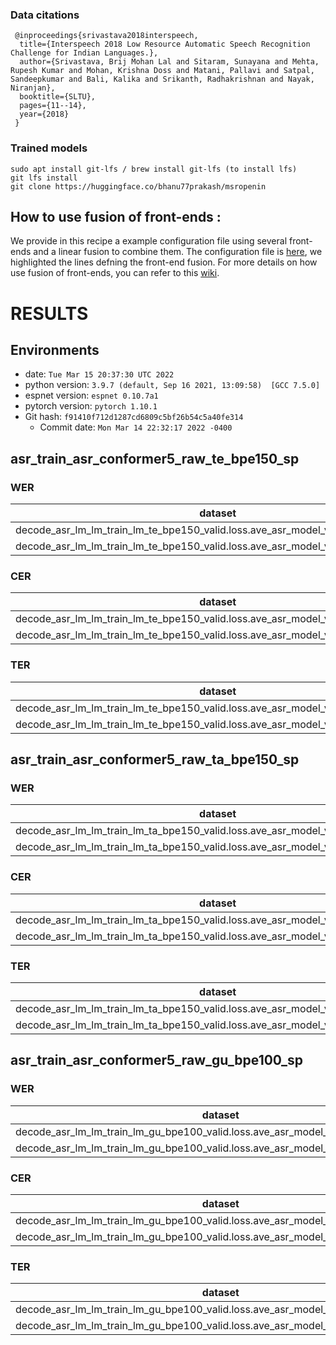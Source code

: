 <!-- Generated by scripts/utils/show_asr_result.sh -->

### Data citations
``` 
 @inproceedings{srivastava2018interspeech,
  title={Interspeech 2018 Low Resource Automatic Speech Recognition Challenge for Indian Languages.},
  author={Srivastava, Brij Mohan Lal and Sitaram, Sunayana and Mehta, Rupesh Kumar and Mohan, Krishna Doss and Matani, Pallavi and Satpal, Sandeepkumar and Bali, Kalika and Srikanth, Radhakrishnan and Nayak, Niranjan},
  booktitle={SLTU},
  pages={11--14},
  year={2018}
 }
```

### Trained models
```
sudo apt install git-lfs / brew install git-lfs (to install lfs)
git lfs install
git clone https://huggingface.co/bhanu77prakash/msropenin
```

## How to use fusion of front-ends : 

We provide in this recipe a example configuration file using several front-ends and a linear fusion to combine them. 
The configuration file is [here](https://github.com/DanBerrebbi/espnet/blob/master/egs2/commonvoice/asr1/conf/tuning/train_asr_fused_frontends.yaml#L22-L50), we highlighted the lines defning the front-end fusion. 
For more details on how use fusion of front-ends, you can refer to this [wiki](https://github.com/DanBerrebbi/espnet/blob/master/egs2/commonvoice/asr1/Fusing_ASR_frontends_in_Espnet2.md).


# RESULTS
## Environments
- date: `Tue Mar 15 20:37:30 UTC 2022`
- python version: `3.9.7 (default, Sep 16 2021, 13:09:58)  [GCC 7.5.0]`
- espnet version: `espnet 0.10.7a1`
- pytorch version: `pytorch 1.10.1`
- Git hash: `f91410f712d1287cd6809c5bf26b54c5a40fe314`
  - Commit date: `Mon Mar 14 22:32:17 2022 -0400`

## asr_train_asr_conformer5_raw_te_bpe150_sp
### WER

|dataset|Snt|Wrd|Corr|Sub|Del|Ins|Err|S.Err|
|---|---|---|---|---|---|---|---|---|
|decode_asr_lm_lm_train_lm_te_bpe150_valid.loss.ave_asr_model_valid.acc.ave/dev_te|8918|48197|75.3|22.1|2.6|2.9|27.6|59.2|
|decode_asr_lm_lm_train_lm_te_bpe150_valid.loss.ave_asr_model_valid.acc.ave/test_te|3040|28413|77.7|20.1|2.3|2.7|25.0|80.3|

### CER

|dataset|Snt|Wrd|Corr|Sub|Del|Ins|Err|S.Err|
|---|---|---|---|---|---|---|---|---|
|decode_asr_lm_lm_train_lm_te_bpe150_valid.loss.ave_asr_model_valid.acc.ave/dev_te|8918|356880|94.7|2.8|2.5|2.1|7.3|59.2|
|decode_asr_lm_lm_train_lm_te_bpe150_valid.loss.ave_asr_model_valid.acc.ave/test_te|3040|229419|95.6|2.2|2.2|1.8|6.2|80.3|

### TER

|dataset|Snt|Wrd|Corr|Sub|Del|Ins|Err|S.Err|
|---|---|---|---|---|---|---|---|---|
|decode_asr_lm_lm_train_lm_te_bpe150_valid.loss.ave_asr_model_valid.acc.ave/dev_te|8918|227604|91.1|5.7|3.2|2.1|11.0|59.2|
|decode_asr_lm_lm_train_lm_te_bpe150_valid.loss.ave_asr_model_valid.acc.ave/test_te|3040|147291|92.6|4.7|2.6|1.8|9.2|80.3|

## asr_train_asr_conformer5_raw_ta_bpe150_sp
### WER

|dataset|Snt|Wrd|Corr|Sub|Del|Ins|Err|S.Err|
|---|---|---|---|---|---|---|---|---|
|decode_asr_lm_lm_train_lm_ta_bpe150_valid.loss.ave_asr_model_valid.acc.ave/dev_ta|7858|48822|75.9|21.5|2.6|3.0|27.1|64.3|
|decode_asr_lm_lm_train_lm_ta_bpe150_valid.loss.ave_asr_model_valid.acc.ave/test_ta|3081|29351|77.6|20.0|2.4|3.0|25.4|81.2|

### CER

|dataset|Snt|Wrd|Corr|Sub|Del|Ins|Err|S.Err|
|---|---|---|---|---|---|---|---|---|
|decode_asr_lm_lm_train_lm_ta_bpe150_valid.loss.ave_asr_model_valid.acc.ave/dev_ta|7858|392889|95.1|2.2|2.7|2.0|6.9|64.3|
|decode_asr_lm_lm_train_lm_ta_bpe150_valid.loss.ave_asr_model_valid.acc.ave/test_ta|3081|249879|95.8|1.8|2.4|1.6|5.8|81.2|

### TER

|dataset|Snt|Wrd|Corr|Sub|Del|Ins|Err|S.Err|
|---|---|---|---|---|---|---|---|---|
|decode_asr_lm_lm_train_lm_ta_bpe150_valid.loss.ave_asr_model_valid.acc.ave/dev_ta|7858|210013|91.0|5.7|3.2|1.9|10.8|64.1|
|decode_asr_lm_lm_train_lm_ta_bpe150_valid.loss.ave_asr_model_valid.acc.ave/test_ta|3081|135160|92.3|4.9|2.8|1.4|9.2|80.7|

## asr_train_asr_conformer5_raw_gu_bpe100_sp
### WER

|dataset|Snt|Wrd|Corr|Sub|Del|Ins|Err|S.Err|
|---|---|---|---|---|---|---|---|---|
|decode_asr_lm_lm_train_lm_gu_bpe100_valid.loss.ave_asr_model_valid.acc.ave/dev_gu|4520|55511|79.2|18.9|1.8|2.0|22.8|84.4|
|decode_asr_lm_lm_train_lm_gu_bpe100_valid.loss.ave_asr_model_valid.acc.ave/test_gu|3075|36335|81.2|17.0|1.8|1.8|20.5|81.4|

### CER

|dataset|Snt|Wrd|Corr|Sub|Del|Ins|Err|S.Err|
|---|---|---|---|---|---|---|---|---|
|decode_asr_lm_lm_train_lm_gu_bpe100_valid.loss.ave_asr_model_valid.acc.ave/dev_gu|4520|324094|95.0|2.7|2.3|1.9|6.9|84.4|
|decode_asr_lm_lm_train_lm_gu_bpe100_valid.loss.ave_asr_model_valid.acc.ave/test_gu|3075|210635|95.4|2.3|2.3|1.7|6.3|81.4|

### TER

|dataset|Snt|Wrd|Corr|Sub|Del|Ins|Err|S.Err|
|---|---|---|---|---|---|---|---|---|
|decode_asr_lm_lm_train_lm_gu_bpe100_valid.loss.ave_asr_model_valid.acc.ave/dev_gu|4520|245412|93.2|4.3|2.5|1.8|8.7|84.4|
|decode_asr_lm_lm_train_lm_gu_bpe100_valid.loss.ave_asr_model_valid.acc.ave/test_gu|3075|159495|93.8|3.7|2.5|1.6|7.8|81.4|
